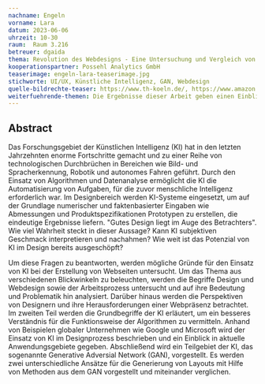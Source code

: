 ```yaml
---
nachname: Engeln
vorname: Lara
datum: 2023-06-06
uhrzeit: 10-30
raum:  Raum 3.216
betreuer: dgaida
thema: Revolution des Webdesigns - Eine Untersuchung und Vergleich von GAN-Methoden zur Generierung von Layouts in der künstlichen Intelligenz
kooperationspartner: Possehl Analytics GmbH
teaserimage: engeln-lara-teaserimage.jpg
stichworte: UI/UX, Künstliche Intelligenz, GAN, Webdesign 
quelle-bildrechte-teaser: https://www.th-koeln.de/, https://www.amazon.de/, https://www.zalando.de/
weiterfuehrende-themen: Die Ergebnisse dieser Arbeit geben einen Einblick in die Entwicklung und Integration von KI-Methoden in die kreative Arbeit von Designern. Es könnte weiter untersucht werden, wie bestehende Systeme verbessert werden können. Eine Möglichkeit wäre die Analyse von Nutzerfeedback, um dieses in Generierungsalgorithmen zu integrieren und so die Qualität von Prototypen zu verbessern. Obwohl sich diese Arbeit auf Webdesign konzentriert, könnte die Forschung auf andere Designbereiche wie Industriedesign, Grafikdesign oder Modedesign ausgeweitet werden. Es wäre interessant zu untersuchen, wie KI-Methoden in diesen Bereichen eingesetzt werden können, um den Designprozess zu unterstützen und zu verbessern.
---
```


## Abstract

Das Forschungsgebiet der Künstlichen Intelligenz (KI) hat in den letzten Jahrzehnten enorme Fortschritte gemacht und zu einer Reihe von technologischen Durchbrüchen in Bereichen wie Bild- und Spracherkennung, Robotik und autonomes Fahren geführt. Durch den Einsatz von Algorithmen und Datenanalyse ermöglicht die KI die Automatisierung von Aufgaben, für die zuvor menschliche Intelligenz erforderlich war. Im Designbereich werden KI-Systeme eingesetzt, um auf der Grundlage numerischer und faktenbasierter Eingaben wie Abmessungen und Produktspezifikationen Prototypen zu erstellen, die eindeutige Ergebnisse liefern. 
"Gutes Design liegt im Auge des Betrachters". Wie viel Wahrheit steckt in dieser Aussage? Kann KI subjektiven Geschmack interpretieren und nachahmen? Wie weit ist das Potenzial von KI im Design bereits ausgeschöpft?

Um diese Fragen zu beantworten, werden mögliche Gründe für den Einsatz von KI bei der Erstellung von Webseiten untersucht. Um das Thema aus verschiedenen Blickwinkeln zu beleuchten, werden die Begriffe Design und Webdesign sowie der Arbeitsprozess untersucht und auf ihre Bedeutung und Problematik hin analysiert. Darüber hinaus werden die Perspektiven von Designern und ihre Herausforderungen einer Webpräsenz betrachtet. Im zweiten Teil werden die Grundbegriffe der KI erläutert, um ein besseres Verständnis für die Funktionsweise der Algorithmen zu vermitteln. Anhand von Beispielen globaler Unternehmen wie Google und Microsoft wird der Einsatz von KI im Designprozess beschrieben und ein Einblick in aktuelle Anwendungsgebiete gegeben. Abschließend wird ein Teilgebiet der KI, das sogenannte Generative Adversial Network (GAN), vorgestellt. Es werden zwei unterschiedliche Ansätze für die Generierung von Layouts mit Hilfe von Methoden aus dem GAN vorgestellt und miteinander verglichen.



